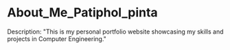 # About_Me_Patiphol_pinta
Description: "This is my personal portfolio website showcasing my skills and projects in Computer Engineering."
